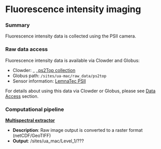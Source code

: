 # Fluorescence intensity imaging

### Summary

Fluorescence intensity data is collected using the PSII camera.

### Raw data access

Fluorescence intensity data is available via Clowder and Globus:

* Clowder: _ _[ps2Top collection](https://terraref.ncsa.illinois.edu/clowder/collection/572a7c2be4b03269d70a82f7)
* Globus path:  `/sites/ua-mac/raw_data/ps2top`
* Sensor information: [LemnaTec PSII](https://terraref.ncsa.illinois.edu/clowder/datasets/581789834f0ce77b6655cee4)

For details about using this data via Clowder or Globus, please see [Data Access](/how-to-access-data.md) section.

### Computational pipeline

**[Multispectral extractor](https://github.com/terraref/extractors-multispectral)**

* **Description**: Raw image output is converted to a raster format \(netCDF\/GeoTIFF\) 
* **Output**: \/sites\/ua\_mac\/Level\_1\/???

